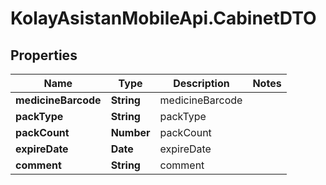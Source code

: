 # KolayAsistanMobileApi.CabinetDTO

## Properties

Name | Type | Description | Notes
------------ | ------------- | ------------- | -------------
**medicineBarcode** | **String** | medicineBarcode | 
**packType** | **String** | packType | 
**packCount** | **Number** | packCount | 
**expireDate** | **Date** | expireDate | 
**comment** | **String** | comment | 


